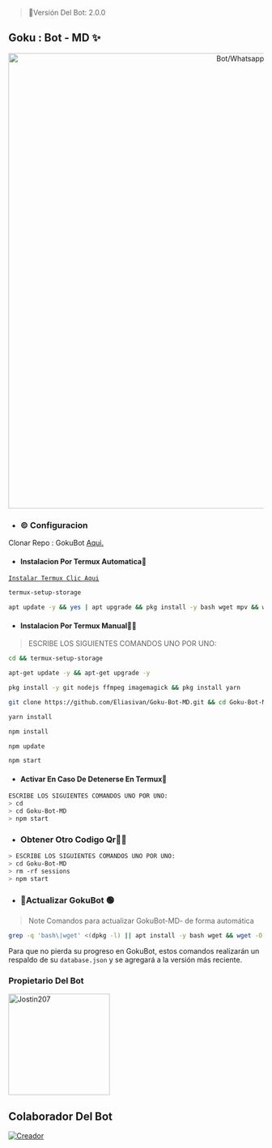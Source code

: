 
> 📍Versión Del Bot: 2.0.0

## Goku : Bot  - MD ✨
<p align="center">
<img src="https://telegra.ph/file/72b5a2d1e72952ce14df9.png" alt="Bot/Whatsapp" width="900"/>
</p>


- ### ©️ Configuracion
 Clonar Repo : GokuBot [Aqui.](https://Eliasivan/Goku-Bot-MD/fork)

- #### Instalacion Por Termux Automatica🧸

[`Instalar Termux Clic Aqui`](https://www.mediafire.com/file/3hsvi3xkpq3a64o/termux_118.apk/file)
 
```bash
termux-setup-storage
```

```bash
apt update -y && yes | apt upgrade && pkg install -y bash wget mpv && wget -O - https://raw.githubusercontent.com/Eliasivan/Goku-Bot-MD/master/goku.sh | bash
```

- #### Instalacion Por Termux Manual👨‍💻
> ESCRIBE LOS SIGUIENTES COMANDOS UNO POR UNO:

```bash
cd && termux-setup-storage
```

```bash
apt-get update -y && apt-get upgrade -y
```

```bash
pkg install -y git nodejs ffmpeg imagemagick && pkg install yarn 
```

```bash
git clone https://github.com/Eliasivan/Goku-Bot-MD.git && cd Goku-Bot-MD
```

```bash
yarn install
```

```bash
npm install
```

```bash
npm update
```

```bash
npm start
```
</details>

- #### Activar En Caso De Detenerse En Termux🧸
```bash
ESCRIBE LOS SIGUIENTES COMANDOS UNO POR UNO:
> cd 
> cd Goku-Bot-MD
> npm start
```

- ### Obtener Otro Codigo Qr👨‍💻 
```bash
> ESCRIBE LOS SIGUIENTES COMANDOS UNO POR UNO:
> cd Goku-Bot-MD
> rm -rf sessions
> npm start
```

- ### 📍Actualizar GokuBot 🟢
> Note Comandos para actualizar GokuBot-MD- de forma automática
```bash
grep -q 'bash\|wget' <(dpkg -l) || apt install -y bash wget && wget -O - https://raw.githubusercontent.com/sebasmvp/Goku-Bot-MD/master/update.sh | bash
```
Para que no pierda su progreso en GokuBot, estos comandos realizarán un respaldo de su `database.json` y se agregará a la versión más reciente.


### Propietario Del Bot 
<a
href="https://github.com/Jampier207"><img src="https://github.com/Jampier207.png" width="200" height="200" alt="Jostin207"/></a>

## Colaborador Del Bot  
[![Creador](https://github.com/Eliasivan.png?size=100)](https://github.com/Eliasivan) 

